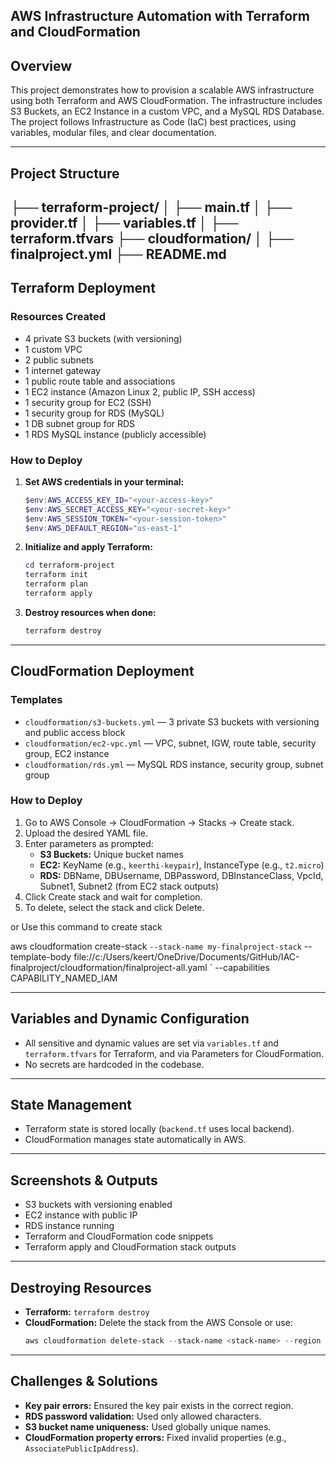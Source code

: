 ## AWS Infrastructure Automation with Terraform and CloudFormation

## Overview
This project demonstrates how to provision a scalable AWS infrastructure using both Terraform and AWS CloudFormation. The infrastructure includes S3 Buckets, an EC2 Instance in a custom VPC, and a MySQL RDS Database. The project follows Infrastructure as Code (IaC) best practices, using variables, modular files, and clear documentation.

---

## Project Structure

├── terraform-project/
│   ├── main.tf
│   ├── provider.tf
│   ├── variables.tf
│   ├── terraform.tfvars
├── cloudformation/
│   ├── finalproject.yml
├── README.md
---

## Terraform Deployment

### Resources Created
- 4 private S3 buckets (with versioning)
- 1 custom VPC
- 2 public subnets
- 1 internet gateway
- 1 public route table and associations
- 1 EC2 instance (Amazon Linux 2, public IP, SSH access)
- 1 security group for EC2 (SSH)
- 1 security group for RDS (MySQL)
- 1 DB subnet group for RDS
- 1 RDS MySQL instance (publicly accessible)

### How to Deploy
1. **Set AWS credentials in your terminal:**
   ```powershell
   $env:AWS_ACCESS_KEY_ID="<your-access-key>"
   $env:AWS_SECRET_ACCESS_KEY="<your-secret-key>"
   $env:AWS_SESSION_TOKEN="<your-session-token>"
   $env:AWS_DEFAULT_REGION="us-east-1"
   ```
2. **Initialize and apply Terraform:**
   ```powershell
   cd terraform-project
   terraform init
   terraform plan
   terraform apply
   ```
3. **Destroy resources when done:**
   ```powershell
   terraform destroy
   ```

---

## CloudFormation Deployment

### Templates
- `cloudformation/s3-buckets.yml` — 3 private S3 buckets with versioning and public access block
- `cloudformation/ec2-vpc.yml` — VPC, subnet, IGW, route table, security group, EC2 instance
- `cloudformation/rds.yml` — MySQL RDS instance, security group, subnet group

### How to Deploy
1. Go to AWS Console → CloudFormation → Stacks → Create stack.
2. Upload the desired YAML file.
3. Enter parameters as prompted:
   - **S3 Buckets:** Unique bucket names
   - **EC2:** KeyName (e.g., `keerthi-keypair`), InstanceType (e.g., `t2.micro`)
   - **RDS:** DBName, DBUsername, DBPassword, DBInstanceClass, VpcId, Subnet1, Subnet2 (from EC2 stack outputs)
4. Click Create stack and wait for completion.
5. To delete, select the stack and click Delete.

or Use this command to create stack

aws cloudformation create-stack `
  --stack-name my-finalproject-stack `
  --template-body file://c:/Users/keert/OneDrive/Documents/GitHub/IAC-finalproject/cloudformation/finalproject-all.yaml `
  --capabilities CAPABILITY_NAMED_IAM




---

## Variables and Dynamic Configuration
- All sensitive and dynamic values are set via `variables.tf` and `terraform.tfvars` for Terraform, and via Parameters for CloudFormation.
- No secrets are hardcoded in the codebase.

---

## State Management
- Terraform state is stored locally (`backend.tf` uses local backend).
- CloudFormation manages state automatically in AWS.

---

## Screenshots & Outputs
- S3 buckets with versioning enabled
- EC2 instance with public IP
- RDS instance running
- Terraform and CloudFormation code snippets
- Terraform apply and CloudFormation stack outputs

---

## Destroying Resources
- **Terraform:** `terraform destroy`
- **CloudFormation:** Delete the stack from the AWS Console or use:
  ```powershell
  aws cloudformation delete-stack --stack-name <stack-name> --region us-east-1
  ```

---

## Challenges & Solutions
- **Key pair errors:** Ensured the key pair exists in the correct region.
- **RDS password validation:** Used only allowed characters.
- **S3 bucket name uniqueness:** Used globally unique names.
- **CloudFormation property errors:** Fixed invalid properties (e.g., `AssociatePublicIpAddress`).

